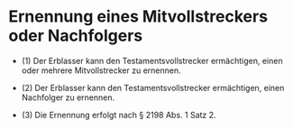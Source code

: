 # Ernennung eines Mitvollstreckers oder Nachfolgers

- (1) Der Erblasser kann den Testamentsvollstrecker ermächtigen, einen oder mehrere Mitvollstrecker zu ernennen.

- (2) Der Erblasser kann den Testamentsvollstrecker ermächtigen, einen Nachfolger zu ernennen.

- (3) Die Ernennung erfolgt nach § 2198 Abs. 1 Satz 2.

